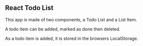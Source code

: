 <div>
                <h2 className='display-4 mb-3 fw-semibold 1h-sm'>React <span className='text-blue'> Todo List</span></h2>
            </div>
                <div className='lead fw-normal mt-5'>
                    <p>This app is made of two components, a Todo List and a List Item.</p>
                    <p>A todo item can be added, marked as done then deleted. </p>
                    <p>As a todo item is added, it is stored in the browsers LocalStorage.</p>
                </div>
